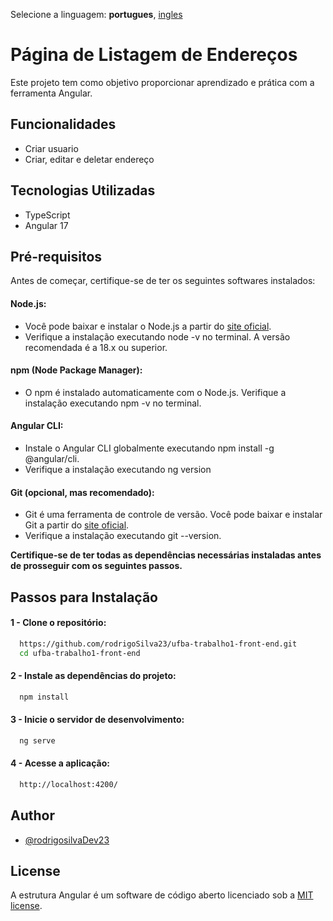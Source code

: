 Selecione a linguagem: **portugues**, [ingles](https://github.com/rodrigoSilva23/project-java-payment-system)

# Página de Listagem de Endereços

Este projeto tem como objetivo proporcionar aprendizado e prática com a ferramenta Angular.

## Funcionalidades

-  Criar usuario
-  Criar, editar e deletar endereço


## Tecnologias Utilizadas

-   TypeScript
-   Angular 17


## Pré-requisitos

Antes de começar, certifique-se de ter os seguintes softwares instalados:

 #### Node.js:
  - Você pode baixar e instalar o Node.js a partir do  [site oficial](https://nodejs.org/en).
  - Verifique a instalação executando node -v no terminal. A versão recomendada é a 18.x ou superior.

 #### npm (Node Package Manager):
  - O npm é instalado automaticamente com o Node.js. Verifique a instalação executando npm -v no terminal.

 #### Angular CLI:
  - Instale o Angular CLI globalmente executando npm install -g @angular/cli.
  - Verifique a instalação executando ng version
 #### Git (opcional, mas recomendado):

  - Git é uma ferramenta de controle de versão. Você pode baixar e instalar Git a partir do [site oficial](https://www.git-scm.com/downloads).
  - Verifique a instalação executando git --version.

<b>Certifique-se de ter todas as dependências necessárias instaladas antes de prosseguir com os seguintes passos.</b>

## Passos para Instalação

#### 1 - Clone o repositório:

```bash
  https://github.com/rodrigoSilva23/ufba-trabalho1-front-end.git
  cd ufba-trabalho1-front-end
```
#### 2 - Instale as dependências do projeto:

```bash
  npm install

```


#### 3 - Inicie o servidor de desenvolvimento:

```bash
  ng serve
```


#### 4 - Acesse a aplicação:

```bash 
  http://localhost:4200/
```


## Author

-   [@rodrigosilvaDev23](https://github.com/rodrigoSilva23)

## License

A estrutura Angular é um software de código aberto licenciado sob a [MIT license](https://opensource.org/licenses/MIT).
